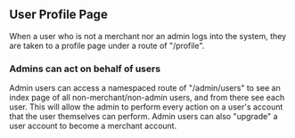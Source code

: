 ## User Profile Page
When a user who is not a merchant nor an admin logs into the system, they are
taken to a profile page under a route of "/profile".
### Admins can act on behalf of users
Admin users can access a namespaced route of "/admin/users" to see an index page
of all non-merchant/non-admin users, and from there see each user. This will
allow the admin to perform every action on a user's account that the user
themselves can perform. Admin users can also "upgrade" a user account to become
a merchant account.